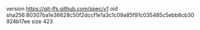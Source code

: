 version https://git-lfs.github.com/spec/v1
oid sha256:80307ba1e36628c50f2dccf1e1a3c1c09a85f91c035485c5ebb8cb30924b17ee
size 423
